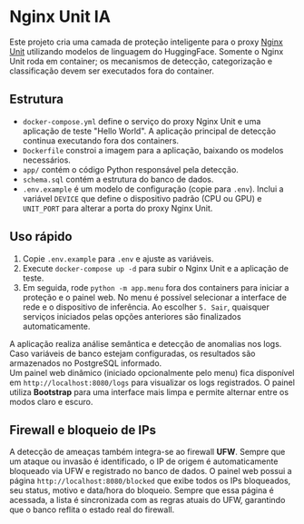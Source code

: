 # Nginx Unit IA

Este projeto cria uma camada de proteção inteligente para o proxy [Nginx Unit](https://unit.nginx.org/) utilizando modelos de linguagem do HuggingFace. Somente o Nginx Unit roda em container; os mecanismos de detecção, categorização e classificação devem ser executados fora do container.

## Estrutura
- `docker-compose.yml` define o serviço do proxy Nginx Unit e uma aplicação de teste "Hello World". A aplicação principal de detecção continua executando fora dos containers.
- `Dockerfile` constroi a imagem para a aplicação, baixando os modelos necessários.
- `app/` contém o código Python responsável pela detecção.
- `schema.sql` contém a estrutura do banco de dados.
- `.env.example` é um modelo de configuração (copie para `.env`). Inclui a variável `DEVICE` que define o dispositivo padrão (CPU ou GPU) e `UNIT_PORT` para alterar a porta do proxy Nginx Unit.

## Uso rápido
1. Copie `.env.example` para `.env` e ajuste as variáveis.
2. Execute `docker-compose up -d` para subir o Nginx Unit e a aplicação de teste.
3. Em seguida, rode `python -m app.menu` fora dos containers para iniciar a proteção
   e o painel web. No menu é possível selecionar a interface de rede e o dispositivo
   de inferência.
   Ao escolher `5. Sair`, quaisquer serviços iniciados pelas opções anteriores são
   finalizados automaticamente.

A aplicação realiza análise semântica e detecção de anomalias nos logs. Caso variáveis de banco estejam configuradas, os resultados são armazenados no PostgreSQL informado.\
Um painel web dinâmico (iniciado opcionalmente pelo menu) fica disponível em `http://localhost:8080/logs` para visualizar os logs registrados. O painel utiliza **Bootstrap** para uma interface mais limpa e permite alternar entre os modos claro e escuro.

## Firewall e bloqueio de IPs

A detecção de ameaças também integra-se ao firewall **UFW**. Sempre que um ataque ou invasão é identificado, o IP de origem é automaticamente bloqueado via UFW e registrado no banco de dados.
O painel web possui a página `http://localhost:8080/blocked` que exibe todos os IPs bloqueados, seu status, motivo e data/hora do bloqueio.
Sempre que essa página é acessada, a lista é sincronizada com as regras atuais do UFW, garantindo que o banco reflita o estado real do firewall.
